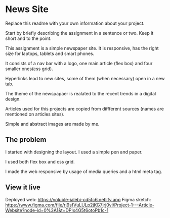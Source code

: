 # News Site

Replace this readme with your own information about your project. 

Start by briefly describing the assignment in a sentence or two. Keep it short and to the point.

This assignment is a simple newspaper site. It is responsive, has the right size for laptops, tablets and smart phones.

It consists of a nav bar with a logo, one main article (flex box) and four smaller ones(css grid).

Hyperlinks lead to new sites, some of them (when necessary) open in a new tab.

The theme of the newspapaer is realated to the recent trends in a digital design.

Articles used for this projects are copied from diffferent sources (names are mentioned on articles sites).

Simple and abstract images are made by me. 

## The problem

I started with designing the layout. I used a simple pen and paper.

I used both flex box and css grid. 

I made the web responsive by usage of media queries and a html meta tag. 

## View it live
Deployed web:
https://voluble-jalebi-cd5fc6.netlify.app 
Figma sketch:
https://www.figma.com/file/rj9sfVuLULp2jKG7jrj0vi/Project-1---Article-Website?node-id=0%3A1&t=DPIx4G5t6otoPb1c-1 